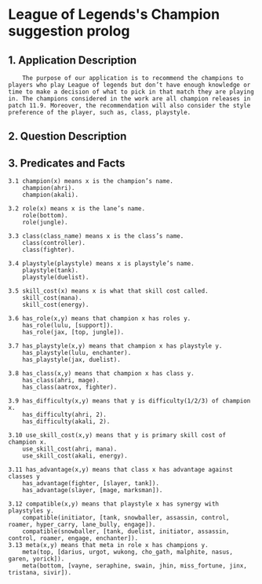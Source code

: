 # League of Legends's Champion suggestion prolog

## 1. Application Description
        The purpose of our application is to recommend the champions to players who play League of legends but don’t have enough knowledge or time to make a decision of what to pick in that match they are playing in. The champions considered in the work are all champion releases in patch 11.9. Moreover, the recommendation will also consider the style preference of the player, such as, class, playstyle.

## 2. Question Description
    

## 3. Predicates and Facts
    3.1 champion(x) means x is the champion’s name.
        champion(ahri).
        champion(akali).

    3.2 role(x) means x is the lane’s name.
        role(bottom).
        role(jungle).

    3.3 class(class_name) means x is the class’s name.
        class(controller).
        class(fighter).

    3.4 playstyle(playstyle) means x is playstyle’s name.
        playstyle(tank).
        playstyle(duelist).

    3.5 skill_cost(x) means x is what that skill cost called.
        skill_cost(mana).
        skill_cost(energy).
    
    3.6 has_role(x,y) means that champion x has roles y.
        has_role(lulu, [support]).
        has_role(jax, [top, jungle]).
    
    3.7 has_playstyle(x,y) means that champion x has playstyle y.
        has_playstyle(lulu, enchanter).
        has_playstyle(jax, duelist).
    
    3.8 has_class(x,y) means that champion x has class y.
        has_class(ahri, mage).
        has_class(aatrox, fighter).
    
    3.9 has_difficulty(x,y) means that y is difficulty(1/2/3) of champion x.
    	has_difficulty(ahri, 2).
        has_difficulty(akali, 2).
    
    3.10 use_skill_cost(x,y) means that y is primary skill cost of champion x.
        use_skill_cost(ahri, mana).
        use_skill_cost(akali, energy).
    
    3.11 has_advantage(x,y) means that class x has advantage against classes y
        has_advantage(fighter, [slayer, tank]).
        has_advantage(slayer, [mage, marksman]).
    
    3.12 compatible(x,y) means that playstyle x has synergy with playstyles y.
        compatible(initiator, [tank, snowballer, assassin, control, roamer, hyper_carry, lane_bully, engage]).
        compatible(snowballer, [tank, duelist, initiator, assassin, control, roamer, engage, enchanter]).
    3.13 meta(x,y) means that meta in role x has champions y.
        meta(top, [darius, urgot, wukong, cho_gath, malphite, nasus, garen, yorick]).
        meta(bottom, [vayne, seraphine, swain, jhin, miss_fortune, jinx, tristana, sivir]).
